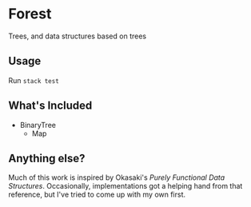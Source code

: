# Forest 

Trees, and data structures based on trees

## Usage

Run `stack test`

## What's Included

- BinaryTree
  - Map

## Anything else?

Much of this work is inspired by Okasaki's _Purely Functional Data Structures_. Occasionally, implementations got a helping hand from that reference, but I've tried to come up with my own first.
